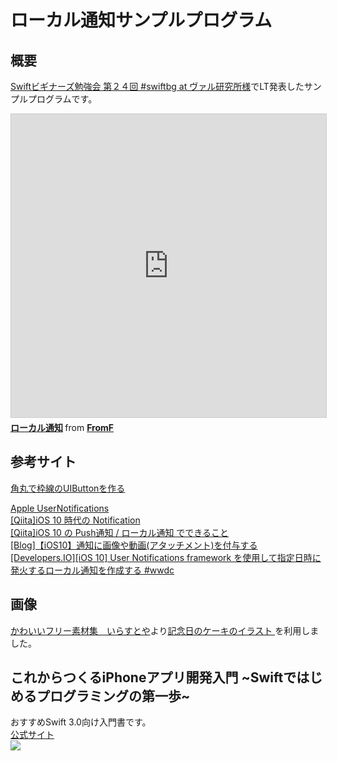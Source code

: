 # ローカル通知サンプルプログラム

## 概要  

[Swiftビギナーズ勉強会 第２４回 #swiftbg at ヴァル研究所様](https://swift-beginners.doorkeeper.jp/events/61337)でLT発表したサンプルプログラムです。  

<iframe src="https://www.slideshare.net/slideshow/embed_code/key/LHf2jODPx0QTkg" width="595" height="485" frameborder="0" marginwidth="0" marginheight="0" scrolling="no" style="border:1px solid #CCC; border-width:1px; margin-bottom:5px; max-width: 100%;" allowfullscreen> </iframe> <div style="margin-bottom:5px"> <strong> <a href="//www.slideshare.net/FromF/ss-77374320" title="ローカル通知" target="_blank">ローカル通知</a> </strong> from <strong><a target="_blank" href="https://www.slideshare.net/FromF">FromF</a></strong> </div>

## 参考サイト

[角丸で枠線のUIButtonを作る](http://qiita.com/hatapu/items/99e6a8b19f890f0fec9f)  

[Apple UserNotifications](https://developer.apple.com/documentation/usernotifications)  
[[Qiita]iOS 10 時代の Notification](http://qiita.com/koogawa/items/0dff2f59096b292571db)  
[[Qiita]iOS 10 の Push通知 / ローカル通知 でできること](http://qiita.com/mishimay/items/9451b85982e2288ee4aa)  
[[Blog]【iOS10】通知に画像や動画(アタッチメント)を付与する](http://blog.sgr-ksmt.org/2016/06/19/unnotification_attachment/)  
[[Developers.IO][iOS 10] User Notifications framework を使用して指定日時に発火するローカル通知を作成する #wwdc](http://dev.classmethod.jp/smartphone/iphone/wwdc-2016-user-notifications-time-local-2/)

## 画像  
[かわいいフリー素材集　いらすとや](http://www.irasutoya.com/)より[記念日のケーキのイラスト
](http://www.irasutoya.com/2015/05/blog-post_250.html)を利用しました。  

## これからつくるiPhoneアプリ開発入門 ~Swiftではじめるプログラミングの第一歩~

おすすめSwift 3.0向け入門書です。  
[公式サイト](https://swiftbg.github.io/swiftbook/)  
![](https://images-fe.ssl-images-amazon.com/images/I/51tP8W6KckL.jpg)